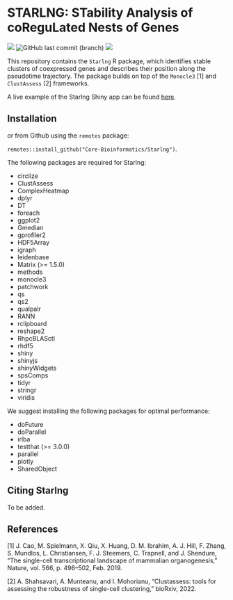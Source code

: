 # STARLNG: STability Analysis of coReguLated Nests of Genes

<!-- [![rstudio mirror downloads](https://cranlogs.r-pkg.org/badges/Starlng)](https://github.com/r-hub/cranlogs.app) -->
<!-- [![rstudio mirror downloads](https://cranlogs.r-pkg.org/badges/grand-total/Starlng)](https://github.com/r-hub/cranlogs.app) -->
[![](https://img.shields.io/github/languages/code-size/Core-Bioinformatics/Starlng.svg)](https://github.com/Core-Bioinformatics/Starlng)
![GitHub last commit (branch)](https://img.shields.io/github/last-commit/Core-Bioinformatics/Starlng/main?style=flat&color=white)
[![](https://img.shields.io/github/r-package/v/Core-Bioinformatics/Starlng%2Fmain?label=devel%20version&color=green)](https://github.com/Core-Bioinformatics/Starlng/tree/main)
<!-- [![CRAN status](https://www.r-pkg.org/badges/version/Starlng?color=orange)](https://CRAN.R-project.org/package=Starlng) -->

This repository contains the `Starlng` R package, which identifies stable clusters of coexpressed genes and describes their position along the pseudotime trajectory. The package builds on top of the `Monocle3` [1] and `ClustAssess` [2] frameworks.

A live example of the Starlng Shiny app can be found [here](https://mohorianulab.org/shiny/Starlng/starlng_app_pbmc3k/).

## Installation
<!-- Starlng can be install from CRAN -->

<!-- `install.packages("Starlng")` -->

or from Github using the `remotes` package:

`remotes::install_github("Core-Bioinformatics/Starlng")`.

The following packages are required for Starlng:

* circlize
* ClustAssess
* ComplexHeatmap
* dplyr
* DT
* foreach
* ggplot2
* Gmedian
* gprofiler2
* HDF5Array
* igraph
* leidenbase
* Matrix (>= 1.5.0)
* methods
* monocle3
* patchwork
* qs
* qs2
* qualpalr
* RANN
* rclipboard
* reshape2
* RhpcBLASctl
* rhdf5
* shiny
* shinyjs
* shinyWidgets
* spsComps
* tidyr
* stringr
* viridis

We suggest installing the following packages for optimal performance:
* doFuture
* doParallel
* irlba
* testthat (>= 3.0.0)
* parallel
* plotly
* SharedObject


## Citing Starlng
To be added.

## References
[1] J. Cao, M. Spielmann, X. Qiu, X. Huang, D. M. Ibrahim, A. J. Hill, F. Zhang, S. Mundlos, L. Christiansen, F. J. Steemers, C. Trapnell, and J. Shendure, “The single-cell transcriptional landscape of mammalian organogenesis,” Nature, vol. 566, p. 496–502, Feb. 2019.

[2] A. Shahsavari, A. Munteanu, and I. Mohorianu, “Clustassess: tools for assessing the robustness of single-cell clustering,” bioRxiv, 2022.
